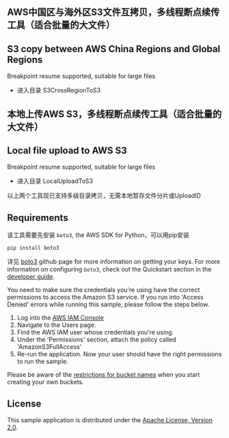 ## AWS中国区与海外区S3文件互拷贝，多线程断点续传工具（适合批量的大文件）
## S3 copy between AWS China Regions and Global Regions
Breakpoint resume supported, suitable for large files
* 进入目录 S3CrossRegionToS3


## 本地上传AWS S3，多线程断点续传工具（适合批量的大文件）
## Local file upload to AWS S3
Breakpoint resume supported, suitable for large files
* 进入目录 LocalUploadToS3

 以上两个工具现已支持多级目录拷贝，无需本地暂存文件分片或UploadID

## Requirements

该工具需要先安装 `boto3`, the AWS SDK for Python，可以用pip安装

    pip install boto3

详见 [boto3](https://github.com/boto/boto3) github page
for more information on getting your keys. For more information on configuring `boto3`,
check out the Quickstart section in the [developer guide](https://boto3.readthedocs.org/en/latest/guide/quickstart.html).

You need to make sure the credentials you're using have the correct permissions to access the Amazon S3
service. If you run into 'Access Denied' errors while running this sample, please follow the steps below.

1. Log into the [AWS IAM Console](https://console.aws.amazon.com/iam/home)
2. Navigate to the Users page.
3. Find the AWS IAM user whose credentials you're using.
4. Under the 'Permissions' section, attach the policy called 'AmazonS3FullAccess'
5. Re-run the application. Now your user should have the right permissions to run the sample.

Please be aware of the [restrictions for bucket names](http://docs.aws.amazon.com/AmazonS3/latest/dev/BucketRestrictions.html) when you start creating your own buckets.

## License

This sample application is distributed under the
[Apache License, Version 2.0](http://www.apache.org/licenses/LICENSE-2.0).